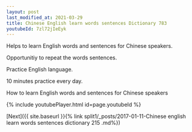 ```yaml
---
layout: post
last_modified_at: 2021-03-29
title: Chinese English learn words sentences Dictionary 783 
youtubeId: 7zl72jIeEyk
---
```

 
 
Helps to learn English words and sentences for Chinese speakers.

Opportunitiy to repeat the words sentences. 

Practice English language. 
 
10 minutes practice every day. 
 
How to learn English words and sentences for Chinese speakers 
 
{% include youtubePlayer.html id=page.youtubeId %}
 
 
[Next]({{ site.baseurl }}{% link  split1/_posts/2017-01-11-Chinese english learn words sentences dictionary 215 .md%})
 
